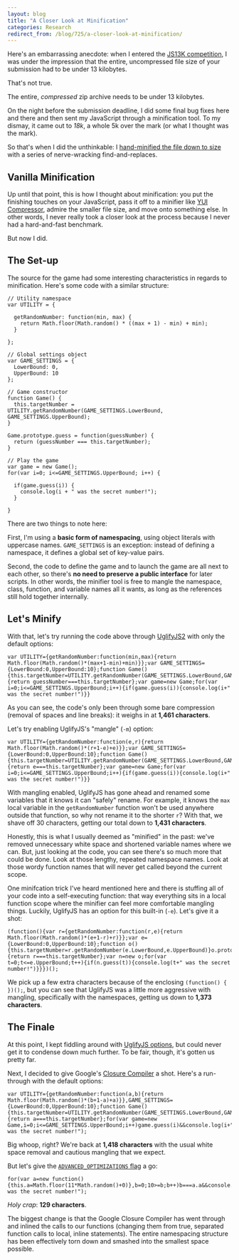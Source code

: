```yaml
---
layout: blog
title: "A Closer Look at Minification"
categories: Research
redirect_from: /blog/725/a-closer-look-at-minification/
---
```


Here's an embarrassing anecdote: when I entered the [JS13K competition](http://www.loganfranken.com/blog/603/what-i-learned-from-js13k/), I was under the impression that the entire, uncompressed file size of your submission had to be under 13 kilobytes.

That's not true.

The entire, _compressed_ zip archive needs to be under 13 kilobytes.

On the night before the submission deadline, I did some final bug fixes here and there and then sent my JavaScript through a minification tool. To my dismay, it came out to _18k_, a whole 5k over the mark (or what I thought was the mark).

So that's when I did the unthinkable: I [hand-minified the file down to size](https://twitter.com/loganfranken/status/510519277469040641) with a series of nerve-wracking find-and-replaces.

## Vanilla Minification

Up until that point, this is how I thought about minification: you put the finishing touches on your JavaScript, pass it off to a minifier like [YUI Compressor](http://yui.github.io/yuicompressor/), admire the smaller file size, and move onto something else. In other words, I never really took a closer look at the process because I never had a hard-and-fast benchmark.

But now I did.

## The Set-up

The source for the game had some interesting characteristics in regards to minification. Here's some code with a similar structure:

```
// Utility namespace
var UTILITY = {

  getRandomNumber: function(min, max) {
    return Math.floor(Math.random() * ((max + 1) - min) + min);
  }

};

// Global settings object
var GAME_SETTINGS = {
  LowerBound: 0,
  UpperBound: 10
};

// Game constructor
function Game() {
  this.targetNumber = UTILITY.getRandomNumber(GAME_SETTINGS.LowerBound, GAME_SETTINGS.UpperBound);
}

Game.prototype.guess = function(guessNumber) {
  return (guessNumber === this.targetNumber);
}

// Play the game
var game = new Game();
for(var i=0; i<=GAME_SETTINGS.UpperBound; i++) {

  if(game.guess(i)) {
    console.log(i + " was the secret number!");
  }

}
```

There are two things to note here:

First, I'm using a **basic form of namespacing**, using object literals with uppercase names. `GAME_SETTINGS` is an exception: instead of defining a namespace, it defines a global set of key-value pairs.

Second, the code to define the game and to launch the game are all next to each other, so there's **no need to preserve a public interface** for later scripts. In other words, the minifier tool is free to mangle the namespace, class, function, and variable names all it wants, as long as the references still hold together internally.

## Let's Minify

With that, let's try running the code above through [UglifyJS2](https://github.com/mishoo/UglifyJS2) with only the default options:

```
var UTILITY={getRandomNumber:function(min,max){return Math.floor(Math.random()*(max+1-min)+min)}};var GAME_SETTINGS={LowerBound:0,UpperBound:10};function Game(){this.targetNumber=UTILITY.getRandomNumber(GAME_SETTINGS.LowerBound,GAME_SETTINGS.UpperBound)}Game.prototype.guess=function(guessNumber){return guessNumber===this.targetNumber};var game=new Game;for(var i=0;i<=GAME_SETTINGS.UpperBound;i++){if(game.guess(i)){console.log(i+" was the secret number!")}}
```

As you can see, the code's only been through some bare compression (removal of spaces and line breaks): it weighs in at **1,461 characters**.

Let's try enabling UglifyJS's "mangle" (`-m`) option:

```
var UTILITY={getRandomNumber:function(e,r){return Math.floor(Math.random()*(r+1-e)+e)}};var GAME_SETTINGS={LowerBound:0,UpperBound:10};function Game(){this.targetNumber=UTILITY.getRandomNumber(GAME_SETTINGS.LowerBound,GAME_SETTINGS.UpperBound)}Game.prototype.guess=function(e){return e===this.targetNumber};var game=new Game;for(var i=0;i<=GAME_SETTINGS.UpperBound;i++){if(game.guess(i)){console.log(i+" was the secret number!")}}
```

With mangling enabled, UglifyJS has gone ahead and renamed some variables that it knows it can "safely" rename. For example, it knows the `max` local variable in the `getRandomNumber` function won't be used anywhere outside that function, so why not rename it to the shorter `r`? With that, we shave off 30 characters, getting our total down to **1,431 characters**.

Honestly, this is what I usually deemed as "minified" in the past: we've removed unnecessary white space and shortened variable names where we can. But, just looking at the code, you can see there's so much more that could be done. Look at those lengthy, repeated namespace names. Look at those wordy function names that will never get called beyond the current scope.

One minifcation trick I've heard mentioned here and there is stuffing all of your code into a self-executing function: that way everything sits in a local function scope where the minifier can feel more comfortable mangling things. Luckily, UglifyJS has an option for this built-in (`-e`). Let's give it a shot:

```
(function(){var r={getRandomNumber:function(r,e){return Math.floor(Math.random()*(e+1-r)+r)}};var e={LowerBound:0,UpperBound:10};function o(){this.targetNumber=r.getRandomNumber(e.LowerBound,e.UpperBound)}o.prototype.guess=function(r){return r===this.targetNumber};var n=new o;for(var t=0;t<=e.UpperBound;t++){if(n.guess(t)){console.log(t+" was the secret number!")}}})();
```

We pick up a few extra characters because of the enclosing `(function() { })();`, but you can see that UglifyJS was a little more aggressive with mangling, specifically with the namespaces, getting us down to **1,373 characters**.

## The Finale

At this point, I kept fiddling around with [UglifyJS options](https://github.com/mishoo/UglifyJS2#compressor-options), but could never get it to condense down much further. To be fair, though, it's gotten us pretty far.

Next, I decided to give Google's [Closure Compiler](https://developers.google.com/closure/compiler/) a shot. Here's a run-through with the default options:

```
var UTILITY={getRandomNumber:function(a,b){return Math.floor(Math.random()*(b+1-a)+a)}},GAME_SETTINGS={LowerBound:0,UpperBound:10};function Game(){this.targetNumber=UTILITY.getRandomNumber(GAME_SETTINGS.LowerBound,GAME_SETTINGS.UpperBound)}Game.prototype.guess=function(a){return a===this.targetNumber};for(var game=new Game,i=0;i<=GAME_SETTINGS.UpperBound;i++)game.guess(i)&&console.log(i+" was the secret number!");
```

Big whoop, right? We're back at **1,418 characters** with the usual white space removal and cautious mangling that we expect.

But let's give the [`ADVANCED_OPTIMIZATIONS` flag](https://developers.google.com/closure/compiler/docs/compilation_levels) a go:

```
for(var a=new function(){this.a=Math.floor(11*Math.random()+0)},b=0;10>=b;b++)b===a.a&&console.log(b+" was the secret number!");
```

_Holy crap_: **129 characters**.

The biggest change is that the Google Closure Compiler has went through and inlined the calls to our functions (changing them from true, separated function calls to local, inline statements). The entire namespacing structure has been effectively torn down and smashed into the smallest space possible.
